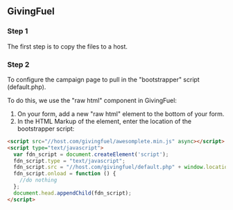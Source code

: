 ## GivingFuel

### Step 1
The first step is to copy the files to a host.

### Step 2
To configure the campaign page to pull in the "bootstrapper" script (default.php).

To do this, we use the "raw html" component in GivingFuel:

1. On your form, add a new "raw html" element to the bottom of your form.
2. In the HTML Markup of the element, enter the location of the bootstrapper script:


```html
<script src="//host.com/givingfuel/awesomplete.min.js" async></script>
<script type="text/javascript">
  var fdn_script = document.createElement('script');
  fdn_script.type = "text/javascript";
  fdn_script.src = "//host.com/givingfuel/default.php" + window.location.search;
  fdn_script.onload = function () {
    //do nothing
  };
  document.head.appendChild(fdn_script);
</script>
```
